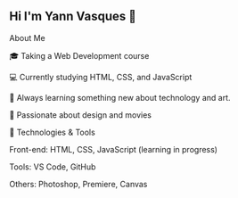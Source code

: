 ## Hi I'm Yann Vasques 👋

About Me

🎓 Taking a Web Development course

💻 Currently studying HTML, CSS, and JavaScript

🌱 Always learning something new about technology and art.

🎨 Passionate about design and movies

🚀 Technologies & Tools

Front-end: HTML, CSS, JavaScript (learning in progress)

Tools: VS Code, GitHub

Others: Photoshop, Premiere, Canvas

